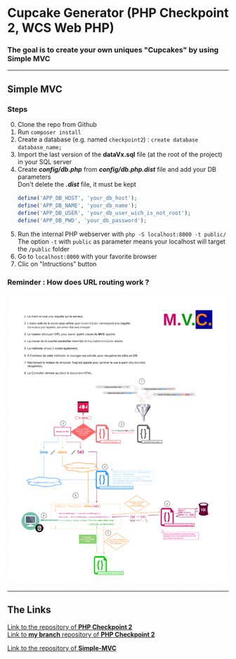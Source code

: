 <h1>Cupcake Generator (PHP Checkpoint 2, WCS Web PHP)</h1>

### The goal is to create your own uniques "Cupcakes" by using Simple MVC


---

## Simple MVC

### Steps

0. Clone the repo from Github
0. Run `composer install`
0. Create a database (e.g. named `checkpoint2`) : `create database database_name;`
0. Import the last version of the <b>dataVx.sql</b> file (at the root of the project) in your SQL server
0. Create <b>*config/db.php*</b> from <b>*config/db.php.dist*</b> file and add your DB parameters<br/>
    Don't delete the <b>*.dist*</b> file, it must be kept
    ```php
    define('APP_DB_HOST', 'your_db_host');
    define('APP_DB_NAME', 'your_db_name');
    define('APP_DB_USER', 'your_db_user_wich_is_not_root');
    define('APP_DB_PWD', 'your_db_password');
    ```
0. Run the internal PHP webserver with `php -S localhost:8000 -t public/`<br/>
    The option `-t` with `public` as parameter means your localhost will target the `/public` folder
0. Go to `localhost:8000` with your favorite browser
0. Clic on "Intructions" button

### Reminder : How does URL routing work ?

![Simple MVC.png](./Simple%20-%20MVC.png)

---

## The Links

<a href="https://github.com/WildCodeSchool/php_checkpoint2_orleans_march21">
Link to the repository of <b>PHP Checkpoint 2</b></a>
</br>
<a href="https://github.com/WildCodeSchool/php_checkpoint2_orleans_march21/tree/grialat_zurabi">
  Link to <b>my branch</b> repository of <b>PHP Checkpoint 2</b></a>

<a href="https://github.com/WildCodeSchool/simple-mvc">Link to the repository of <b>Simple-MVC</b></a>
